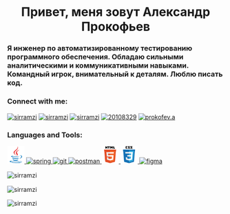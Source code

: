 <h1 align="center">Привет, меня зовут Александр Прокофьев</h1>
<h3 align="left">Я инженер по
автоматизированному тестированию программного обеспечения. Обладаю сильными
аналитическими и коммуникативными навыками. Командный
игрок, внимательный к деталям. Люблю писать код.</h3>

<h3 align="left">Connect with me:</h3>
<p align="left">
<a href="https://t.me/SirRamzii" target="blank"><img align="center" src="https://upload.wikimedia.org/wikipedia/commons/8/82/Telegram_logo.svg" alt="sirramzi" height="30" width="40" /></a>
<a href="https://vk.com/avprokofev" target="blank"><img align="center" src="https://raw.githubusercontent.com/rahuldkjain/github-profile-readme-generator/master/src/images/icons/Social/vk.svg" alt="sirramzi" height="30" width="40" /></a>
<a href="https://instagram.com/sirramzi" target="blank"><img align="center" src="https://raw.githubusercontent.com/rahuldkjain/github-profile-readme-generator/master/src/images/icons/Social/instagram.svg" alt="sirramzi" height="30" width="40" /></a>
<a href="https://stackoverflow.com/users/20108329" target="blank"><img align="center" src="https://raw.githubusercontent.com/rahuldkjain/github-profile-readme-generator/master/src/images/icons/Social/stack-overflow.svg" alt="20108329" height="30" width="40" /></a>
<a href="https://www.youtube.com/c/prokofev.a" target="blank"><img align="center" src="https://raw.githubusercontent.com/rahuldkjain/github-profile-readme-generator/master/src/images/icons/Social/youtube.svg" alt="prokofev.a" height="30" width="40" /></a>
</p>

<h3 align="left">Languages and Tools:</h3>
<p align="left"> 
<a href="https://www.java.com" target="_blank" rel="noreferrer"> <img src="https://raw.githubusercontent.com/devicons/devicon/master/icons/java/java-original.svg" alt="java" width="40" height="40"/> </a> 
<a href="https://spring.io/" target="_blank" rel="noreferrer"> <img src="https://www.vectorlogo.zone/logos/springio/springio-icon.svg" alt="spring" width="40" height="40"/> </a>
<a href="https://git-scm.com/" target="_blank" rel="noreferrer"> <img src="https://www.vectorlogo.zone/logos/git-scm/git-scm-icon.svg" alt="git" width="40" height="40"/> </a>
<a href="https://postman.com" target="_blank" rel="noreferrer"> <img src="https://www.vectorlogo.zone/logos/getpostman/getpostman-icon.svg" alt="postman" width="40" height="40"/> </a>
<a href="https://www.w3.org/html/" target="_blank" rel="noreferrer"> <img src="https://raw.githubusercontent.com/devicons/devicon/master/icons/html5/html5-original-wordmark.svg" alt="html5" width="40" height="40"/> </a> 
<a href="https://www.w3schools.com/css/" target="_blank" rel="noreferrer"> <img src="https://raw.githubusercontent.com/devicons/devicon/master/icons/css3/css3-original-wordmark.svg" alt="css3" width="40" height="40"/> </a> 
<a href="https://www.figma.com/" target="_blank" rel="noreferrer"> <img src="https://www.vectorlogo.zone/logos/figma/figma-icon.svg" alt="figma" width="40" height="40"/> </a> 
</p>

<p><img align="center" src="https://github-readme-stats.vercel.app/api?username=sirramzi&show_icons=true&locale=en&theme=transparent" alt="sirramzi" /></p>

<p><img align="center" src="https://github-readme-streak-stats.herokuapp.com/?user=sirramzi&theme=github-dark-blue&background=EB545400" alt="sirramzi" /></p>

<p><img align="center" src="https://github-readme-stats.vercel.app/api/top-langs?username=sirramzi&show_icons=true&locale=en&layout=compact&theme=transparent" alt="sirramzi" /></p>
